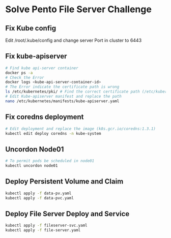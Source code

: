 # Solve Pento File Server Challenge

## Fix Kube config


Edit /root/.kube/config and change server Port in cluster to 6443

## Fix kube-apiserver

```bash
# Find kube api-server container
docker ps -a 
# Check the Error
docker logs <kube-api-server-container-id> 
# The Error indicate the certificate path is wrong
ls /etc/kubernetes/pki/ # Find the correct certificate path (/etc/kubernetes/pki/ca.cert)
# Edit Kube-apiserver manifest and replace the path 
nano /etc/kubernetes/manifests/kube-apiserver.yaml
```
## Fix coredns deployment

```bash
# Edit deployment and replace the image (k8s.gcr.io/coredns:1.3.1)
kubectl edit deploy coredns -n kube-system
```

## Uncordon Node01

```bash
# To permit pods be scheduled in node01
kubectl uncordon node01
```

## Deploy Persistent Volume and Claim

```bash
kubectl apply -f data-pv.yaml
kubectl apply -f data-pvc.yaml
```
 
## Deploy File Server Deploy and Service
 
```bash
kubectl apply -f fileserver-svc.yaml
kubectl apply -f file-server.yaml
```